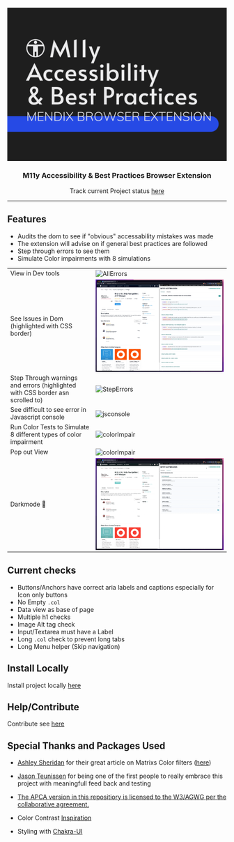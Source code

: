 <p align="center">
<img  align="center" alt="logo" src="./assets/M11y.png" target="_blank" />
<h3 align="center">M11y Accessibility
& Best Practices  Browser Extension</h3>
</p>

<p align="center">
Track current Project status <a href='https://github.com/mendixlabs/m11y/projects/1' target="_blank">here</a>
</p>

---

## Features

- Audits the dom to see if "obvious" accessability mistakes was made
- The extension will advise on if general best practices are followed
- Step through errors to see them
- Simulate Color impairments with 8 simulations

<table style="width:100%">
    <tr>
        <td>
       View in Dev tools
        </td>
        <td>
      <img  align="center" alt="AllErrors" src="./assets/devtools.gif" target="_blank" />
        </td>
    </tr>
    <tr>
        <td>
      See Issues in Dom (highlighted with CSS border)
        </td>
        <td>
      <img  align="center" alt="SeeErrors" src="./assets/SeeErrors.gif" target="_blank" />
        </td>
    </tr>
    <tr>
        <td>
       Step Through warnings and errors (highlighted with CSS border asn scrolled to)
        </td>
        <td>
      <img  align="center" alt="StepErrors" src="./assets/StepErrors.gif" target="_blank" />
        </td>
    </tr>
    <tr>
        <td>
       See difficult to see error in Javascript console
        </td>
        <td>
      <img  align="center" alt="jsconsole" src="./assets/jsconsole.gif" target="_blank" />
        </td>
    </tr>
    <tr>
        <td>
       Run Color Tests to Simulate 8 different types of color impairment
        </td>
        <td>
      <img  align="center" alt="colorImpair" src="./assets/colorImpair.gif" target="_blank" />
        </td>
    </tr>
    <tr>
        <td>
        Pop out View
        </td>
        <td>
      <img  align="center" alt="colorImpair" src="./assets/popout.gif" target="_blank" />
        </td>
    </tr>
    <tr>
        <td>
      Darkmode 🌃
        </td>
        <td>
      <img  align="center" alt="colorImpair" src="./assets/darkMode.gif" target="_blank" />
        </td>
    </tr>
   
</table>

## Current checks

- Buttons/Anchors have correct aria labels and captions especially for Icon only buttons
- No Empty `.col`
- Data view as base of page
- Multiple h1 checks
- Image Alt tag check
- Input/Textarea must have a Label
- Long `.col` check to prevent long tabs
- Long Menu helper (Skip navigation)

## Install Locally

Install project locally [here](/INSTALL.md)

## Help/Contribute

Contribute see [here](/CONTRIBUTING.md)

## Special Thanks and Packages Used

- [Ashley Sheridan](https://github.com/AshleyJSheridan) for their great article on Matrixs Color filters ([here](https://www.ashleysheridan.co.uk/blog/Testing+Colour+Blindness+Effects+Online+with+SVG+Filters))

- [Jason Teunissen](https://github.com/jasonteunissen) for being one of the first people to really embrace this project with meaningfull feed back and testing

- [The APCA version in this repositiory is licensed to the W3/AGWG per the collaborative agreement.](https://github.com/Myndex/apca-w3)

- Color Contrast [Inspiration](https://github.com/bruskowski/color-contrast-checker/blob/master/src/picker.js)

- Styling with [Chakra-UI](https://github.com/chakra-ui/chakra-ui)
